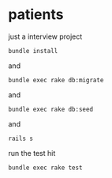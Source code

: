 # patients
just a interview project

`bundle install` 

and

`bundle exec rake db:migrate`

and

`bundle exec rake db:seed`

and 

`rails s`

run the test hit

`bundle exec rake test`
